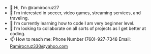 - 👋 Hi, I’m @ramirocruz27
- 👀 I’m interested in soccer, video games, streaming services, and traveling.
- 🌱 I’m currently learning how to code I am very beginner level.
- 💞️ I’m looking to collaborate on all sorts of projects as I get better at coding.
- 📫 How to reach me: Phone Number (760)-927-7348  Email: Ramirocruz330@yahoo.com

<!---
ramirocruz27/ramirocruz27 is a ✨ special ✨ repository because its `README.md` (this file) appears on your GitHub profile.
You can click the Preview link to take a look at your changes.
--->
